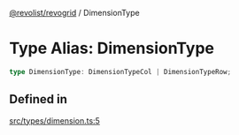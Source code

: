 [@revolist/revogrid](README.md) / DimensionType

# Type Alias: DimensionType

```ts
type DimensionType: DimensionTypeCol | DimensionTypeRow;
```

## Defined in

[src/types/dimension.ts:5](https://github.com/revolist/revogrid/blob/8213d73a71275549be4832f9fff99c2dcf82fa2e/src/types/dimension.ts#L5)
